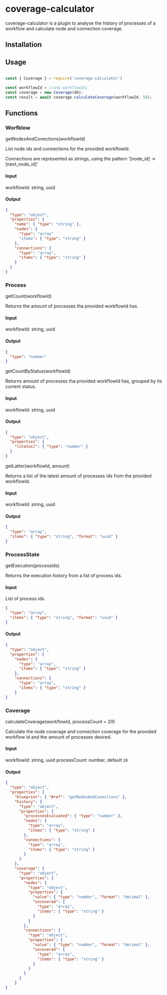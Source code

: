 # coverage-calculator

coverage-calculator is a plugin to analyse the history of processes of a workflow and calculate node and connection coverage.

## Installation

## Usage

```js

const { Coverage } = require('coverage-calculator')

const workflowId = //any workflowId;
const coverage = new Coverage(db);
const result = await coverage.calculateCoverage(workflowId, 50);

```

## Functions

### Worfklow

getNodesAndConections(workflowId)

List node ids and connections for the provided workflowId.

Connections are represented as strings, using the pattern '[node_id] -> [next_node_id]'

#### Input

workflowId: string, uuid

#### Output

```json
{
  "type": "object",
  "properties": {
    "name": { "type": "string" },
    "nodes": {
      "type": "array"
      "items": { "type": "string" }
    },
    "connections": {
      "type": "array",
      "items": { "type": "string" }
    }
  }
}
```

### Process

getCount(workflowId)

Returns the amount of processes tha provided workflowId has.

#### Input

workflowId: string, uuid

#### Output

```json
{
  "type": "number"
}
```

getCountByStatus(workflowId)

Returns amount of processes tha provided workflowId has, grouped by its current status.

#### Input

workflowId: string, uuid

#### Output

```json
{
  "type": "object",
  "properties": {
    "[status]": { "type": "number" }
  }
}
```

getLatter(workflowId, amount)

Returns a list of the latest amount of processes ids from the provided workflowId.

#### Input

workflowId: string, uuid

#### Output

```json
{
  "type": "array",
  "items": { "type": "string", "format": "uuid" }
}
```

### ProcessState

getExecution(processIds)

Returns the execution history from a list of process ids.

#### Input

List of process ids.

```json
{
  "type": "array",
  "items": { "type": "string", "format": "uuid" }
}
```

#### Output

```json
{
  "type": "object",
  "properties": {
    "nodes": {
      "type": "array",
      "items": { "type": "string" }
    },
    "connections": {
      "type": "array",
      "items": { "type": "string" }
    }
}
```

### Coverage

calculateCoverage(workflowId, processCount = 20)

Calculate the node coverage and connection coverage for the provided workflow id and the amount of processes desired.

#### Input

workflowId: string, uuid
processCount: number, default `20`

#### Output

```json
{
  "type": "object",
  "properties": {
    "blueprint": { "#ref": "getNodesAndConections" },
    "history": {
      "type": "object",
      "properties": {
        "processesEvaluated": { "type": "number" },
        "nodes": {
          "type": "array",
          "items": { "type": "string" }
        },
        "connections": {
          "type": "array",
          "items": { "type": "string" }
        }
      }
    },
    "coverage": {
      "type": "object",
      "properties": {
        "nodes": {
          "type": "object",
          "properties": {
            "value": { "type": "number", "format": "decimal" },
            "uncovered": {
              "type": "array",
              "items": { "type": "string" }
            }
          }
        },
        "connections": {
          "type": "object",
          "properties": {
            "value": { "type": "number", "format": "decimal" },
            "uncovered": {
              "type": "array",
              "items": { "type": "string" }
            }
          }
        }
      }
    }
}
```
